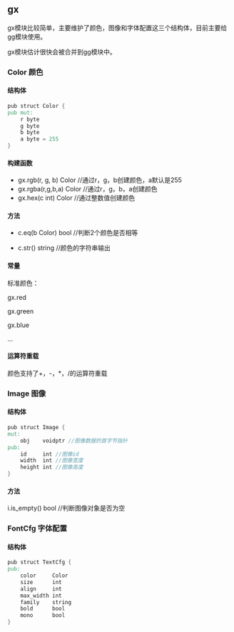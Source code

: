 ## gx

gx模块比较简单，主要维护了颜色，图像和字体配置这三个结构体，目前主要给gg模块使用。

gx模块估计很快会被合并到gg模块中。

### Color 颜色

#### 结构体

```v
pub struct Color {
pub mut:
	r byte
	g byte
	b byte
	a byte = 255
}
```

#### 构建函数

- gx.rgb(r, g, b) Color  //通过r，g，b创建颜色，a默认是255
- gx.rgba(r,g,b,a) Color //通过r，g，b，a创建颜色
- gx.hex(c int) Color //通过整数值创建颜色

#### 方法


- c.eq(b Color) bool //判断2个颜色是否相等


- c.str() string //颜色的字符串输出

#### 常量

标准颜色：

gx.red

gx.green

gx.blue

...

#### 运算符重载

颜色支持了+，-，*，/的运算符重载

### Image 图像

#### 结构体

```v
pub struct Image {
mut:
	obj    voidptr //图像数据的首字节指针
pub:
	id     int //图像id
	width  int //图像宽度
	height int //图像高度
}
```

#### 方法

i.is_empty() bool //判断图像对象是否为空

### FontCfg 字体配置

#### 结构体

```v
pub struct TextCfg {
pub:
	color     Color
	size      int
	align     int
	max_width int
	family    string
	bold      bool
	mono      bool
}
```



